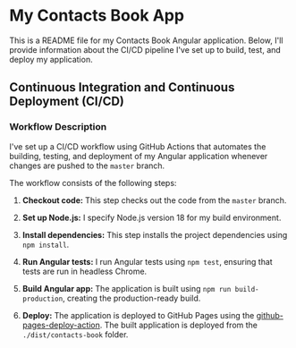 # My Contacts Book App

This is a README file for my Contacts Book Angular application. Below, I'll provide information about the CI/CD pipeline I've set up to build, test, and deploy my application.

## Continuous Integration and Continuous Deployment (CI/CD)

### Workflow Description

I've set up a CI/CD workflow using GitHub Actions that automates the building, testing, and deployment of my Angular application whenever changes are pushed to the `master` branch.

The workflow consists of the following steps:

1. **Checkout code:** This step checks out the code from the `master` branch.

2. **Set up Node.js:** I specify Node.js version 18 for my build environment.

3. **Install dependencies:** This step installs the project dependencies using `npm install`.

4. **Run Angular tests:** I run Angular tests using `npm test`, ensuring that tests are run in headless Chrome.

5. **Build Angular app:** The application is built using `npm run build-production`, creating the production-ready build.

6. **Deploy:** The application is deployed to GitHub Pages using the [github-pages-deploy-action](https://github.com/JamesIves/github-pages-deploy-action). The built application is deployed from the `./dist/contacts-book` folder.

